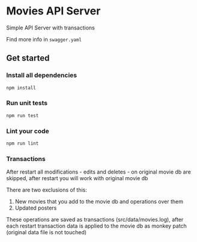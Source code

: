 # Movies API Server

Simple API Server with transactions

Find more info in `swagger.yaml`

## Get started

### Install all dependencies

```bash
npm install
```

### Run unit tests

```bash
npm run test
```

### Lint your code

```bash
npm run lint
```

### Transactions

After restart all modifications - edits and deletes - on original movie db are skipped,
after restart you will work with original movie db

There are two exclusions of this:

1. New movies that you add to the movie db and operations over them
2. Updated posters

These operations are saved as transactions (src/data/movies.log), after each restart
transaction data is applied to the movie db as monkey patch (original data file is not touched)
